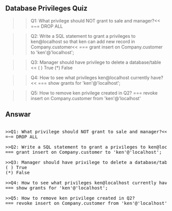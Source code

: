 ## Database Privileges Quiz

>>Q1: What privilege should NOT grant to sale and manager?<<
=~= DROP ALL

>>Q2: Write a SQL statement to grant a privileges to ken@localhost so that ken can add new record in Company.customer<<
=== grant insert on Company.customer to 'ken'@'localhost';

>>Q3: Manager should have privilege to delete a database/table <<
( ) True
(*) False

>>Q4: How to see what privileges ken@localhost currently have? <<
=== show grants for 'ken'@'localhost';

>>Q5: How to remove ken privilege created in Q2?
=== revoke insert on Company.customer from 'ken'@'localhost'

## Answar

<pre>

>>Q1: What privilege should NOT grant to sale and manager?<<
=~= DROP ALL

>>Q2: Write a SQL statement to grant a privileges to ken@localhost so that ken can add new record in Company.customer<<
=== grant insert on Company.customer to 'ken'@'localhost';

>>Q3: Manager should have privilege to delete a database/table <<
( ) True
(*) False

>>Q4: How to see what privileges ken@localhost currently have? <<
=== show grants for 'ken'@'localhost';

>>Q5: How to remove ken privilege created in Q2?
=== revoke insert on Company.customer from 'ken'@'localhost'

</pre>


